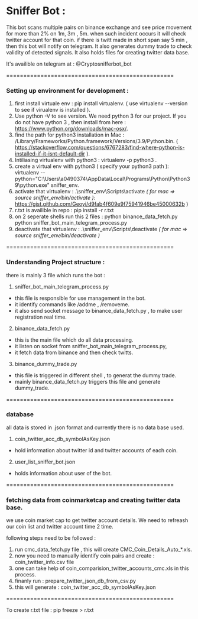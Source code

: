 # Sniffer Bot :

This bot scans multiple pairs on binance exchange and see price movement for more than 2% on 1m, 3m , 5m.
when such incident occurs it will check twitter account for that coin.
if there is twitt made in short span say 5 min , then this bot will notify on telegram.
It also generates dummy trade to check validity of detected signals.
It also holds files for creating twitter data base.

It's availible on telegram at : @Cryptosnifferbot_bot

=================================================

### Setting up environment for development :

1. first install virtuale env : pip install virtualenv. ( use virtualenv --version to see if virualenv is installed ).
2. Use python -V to see version. We need python 3 for our project. If you do not have python 3 , then install from here : https://www.python.org/downloads/mac-osx/.
3. find the path for python3 installation in Mac : /Library/Frameworks/Python.framework/Versions/3.9/Python.bin. ( https://stackoverflow.com/questions/6767283/find-where-python-is-installed-if-it-isnt-default-dir ).
4. Intiliasing virtualenv with python3 : virtualenv -p python3 <desired-path>.
5. create a virtual env with python3 ( specify your python3 path ): virtualenv --python="C:\Users\a0490374\AppData\Local\Programs\Python\Python39\python.exe" sniffer_env.
6. activate that virtualenv : .\sniffer_env\Scripts\activate *( for mac => source sniffer_env/bin/activate )*: https://gist.github.com/Geoyi/d9fab4f609e9f75941946be45000632b )
7. r.txt is availible in repo : pip install -r r.txt
8. on 2 seperate shells run this 2 files :
   python binance_data_fetch.py
   python sniffer_bot_main_telegram_process.py
6. deactivate that virtualenv : .\sniffer_env\Scripts\deactivate *( for mac => source sniffer_env/bin/deactivate )*

=================================================

### Understanding Project structure :

there is mainly 3 file which runs the bot :

1) sniffer_bot_main_telegram_process.py
- this file is responsible for use management in the bot.
- it identify commands like /addme , /removeme.
- it also send socket message to binance_data_fetch.py , to make user registration real time.

2) binance_data_fetch.py
- this is the main file which do all data processing.
- it listen on socket from sniffer_bot_main_telegram_process.py,
- it fetch data from binance and then check twitts.

3) binance_dummy_trade.py
- this file is triggered in different shell , to generat the dummy trade.
- mainly binance_data_fetch.py triggers this file and generate dummy_trade.

=================================================

### database

all data is stored in .json format and currently there is no data base used.

1) coin_twitter_acc_db_symbolAsKey.json
- hold information about twitter id and twitter accounts of each coin.

2) user_list_sniffer_bot.json
- holds information about user of the bot.

=================================================

### fetching data from coinmarketcap and creating twitter data base.

we use coin market cap to get twitter account details.
We need to refreash our coin list and twitter account time 2 time.

following steps need to be followed :
1) run cmc_data_fetch.py file , this will create CMC_Coin_Details_Auto_*.xls.
2) now you need to manually identify coin pairs and create : coin_twitter_info.csv file
3) one can take help of coin_comparision_twitter_accounts_cmc.xls in this process.
4) finanly run : prepare_twitter_json_db_from_csv.py 
5) this will generate : coin_twitter_acc_db_symbolAsKey.json


=================================================

To create r.txt file : pip freeze > r.txt
